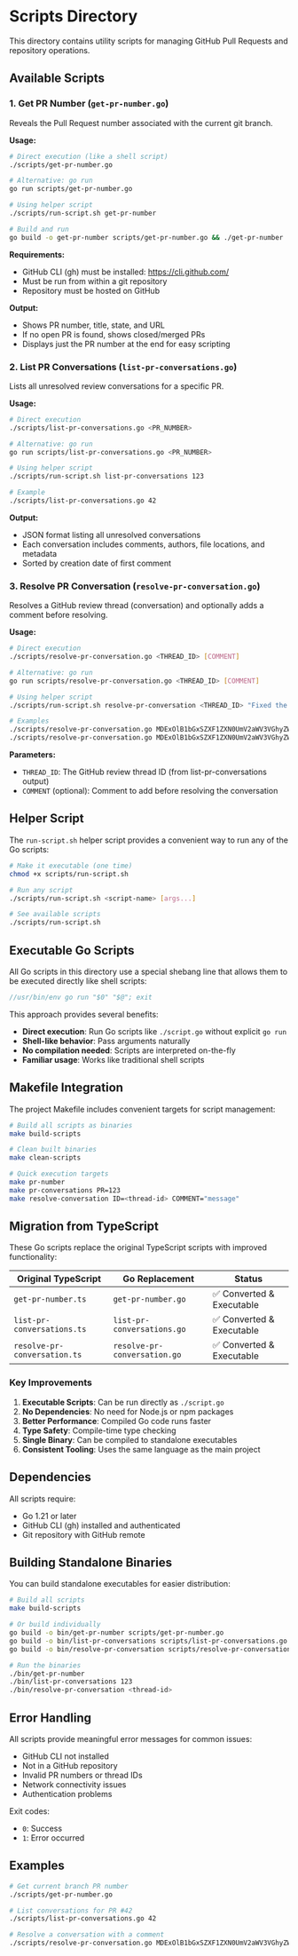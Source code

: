 # Scripts Directory

This directory contains utility scripts for managing GitHub Pull Requests and repository operations.

## Available Scripts

### 1. Get PR Number (`get-pr-number.go`)

Reveals the Pull Request number associated with the current git branch.

**Usage:**
```bash
# Direct execution (like a shell script)
./scripts/get-pr-number.go

# Alternative: go run
go run scripts/get-pr-number.go

# Using helper script
./scripts/run-script.sh get-pr-number

# Build and run
go build -o get-pr-number scripts/get-pr-number.go && ./get-pr-number
```

**Requirements:**
- GitHub CLI (gh) must be installed: https://cli.github.com/
- Must be run from within a git repository
- Repository must be hosted on GitHub

**Output:**
- Shows PR number, title, state, and URL
- If no open PR is found, shows closed/merged PRs
- Displays just the PR number at the end for easy scripting

### 2. List PR Conversations (`list-pr-conversations.go`)

Lists all unresolved review conversations for a specific PR.

**Usage:**
```bash
# Direct execution
./scripts/list-pr-conversations.go <PR_NUMBER>

# Alternative: go run
go run scripts/list-pr-conversations.go <PR_NUMBER>

# Using helper script
./scripts/run-script.sh list-pr-conversations 123

# Example
./scripts/list-pr-conversations.go 42
```

**Output:**
- JSON format listing all unresolved conversations
- Each conversation includes comments, authors, file locations, and metadata
- Sorted by creation date of first comment

### 3. Resolve PR Conversation (`resolve-pr-conversation.go`)

Resolves a GitHub review thread (conversation) and optionally adds a comment before resolving.

**Usage:**
```bash
# Direct execution
./scripts/resolve-pr-conversation.go <THREAD_ID> [COMMENT]

# Alternative: go run
go run scripts/resolve-pr-conversation.go <THREAD_ID> [COMMENT]

# Using helper script
./scripts/run-script.sh resolve-pr-conversation <THREAD_ID> "Fixed the issue"

# Examples
./scripts/resolve-pr-conversation.go MDExOlB1bGxSZXF1ZXN0UmV2aWV3VGhyZWFkMzg0Nzc2
./scripts/resolve-pr-conversation.go MDExOlB1bGxSZXF1ZXN0UmV2aWV3VGhyZWFkMzg0Nzc2 "Thanks for the feedback, fixed!"
```

**Parameters:**
- `THREAD_ID`: The GitHub review thread ID (from list-pr-conversations output)
- `COMMENT` (optional): Comment to add before resolving the conversation

## Helper Script

The `run-script.sh` helper script provides a convenient way to run any of the Go scripts:

```bash
# Make it executable (one time)
chmod +x scripts/run-script.sh

# Run any script
./scripts/run-script.sh <script-name> [args...]

# See available scripts
./scripts/run-script.sh
```

## Executable Go Scripts

All Go scripts in this directory use a special shebang line that allows them to be executed directly like shell scripts:

```go
//usr/bin/env go run "$0" "$@"; exit
```

This approach provides several benefits:
- **Direct execution**: Run Go scripts like `./script.go` without explicit `go run`
- **Shell-like behavior**: Pass arguments naturally
- **No compilation needed**: Scripts are interpreted on-the-fly
- **Familiar usage**: Works like traditional shell scripts

## Makefile Integration

The project Makefile includes convenient targets for script management:

```bash
# Build all scripts as binaries
make build-scripts

# Clean built binaries
make clean-scripts

# Quick execution targets
make pr-number
make pr-conversations PR=123
make resolve-conversation ID=<thread-id> COMMENT="message"
```

## Migration from TypeScript

These Go scripts replace the original TypeScript scripts with improved functionality:

| Original TypeScript | Go Replacement | Status |
|-------------------|----------------|--------|
| `get-pr-number.ts` | `get-pr-number.go` | ✅ Converted & Executable |
| `list-pr-conversations.ts` | `list-pr-conversations.go` | ✅ Converted & Executable |
| `resolve-pr-conversation.ts` | `resolve-pr-conversation.go` | ✅ Converted & Executable |

### Key Improvements

1. **Executable Scripts**: Can be run directly as `./script.go`
2. **No Dependencies**: No need for Node.js or npm packages
3. **Better Performance**: Compiled Go code runs faster
4. **Type Safety**: Compile-time type checking
5. **Single Binary**: Can be compiled to standalone executables
6. **Consistent Tooling**: Uses the same language as the main project

## Dependencies

All scripts require:
- Go 1.21 or later
- GitHub CLI (gh) installed and authenticated
- Git repository with GitHub remote

## Building Standalone Binaries

You can build standalone executables for easier distribution:

```bash
# Build all scripts
make build-scripts

# Or build individually
go build -o bin/get-pr-number scripts/get-pr-number.go
go build -o bin/list-pr-conversations scripts/list-pr-conversations.go
go build -o bin/resolve-pr-conversation scripts/resolve-pr-conversation.go

# Run the binaries
./bin/get-pr-number
./bin/list-pr-conversations 123
./bin/resolve-pr-conversation <thread-id>
```

## Error Handling

All scripts provide meaningful error messages for common issues:
- GitHub CLI not installed
- Not in a GitHub repository
- Invalid PR numbers or thread IDs
- Network connectivity issues
- Authentication problems

Exit codes:
- `0`: Success
- `1`: Error occurred

## Examples

```bash
# Get current branch PR number
./scripts/get-pr-number.go

# List conversations for PR #42
./scripts/list-pr-conversations.go 42

# Resolve a conversation with a comment
./scripts/resolve-pr-conversation.go MDExOlB1bGxSZXF1ZXN0UmV2aWV3VGhyZWFkMzg0Nzc2 "Fixed the issue!"
```